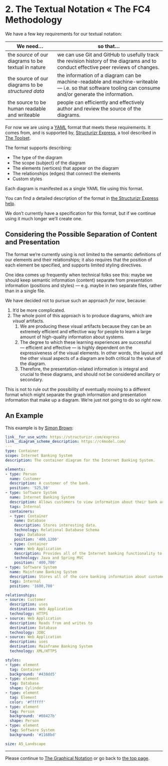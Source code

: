 # 2. The Textual Notation « The FC4 Methodology

We have a few key requirements for our textual notation:

| We need…                                             | so that…                                                     |
| ---------------------------------------------------- | ------------------------------------------------------------ |
| the _source_ of our diagrams to be textual in nature | we can use Git and GitHub to usefully track the revision history of the diagrams and to conduct effective peer reviews of changes. |
| the source of our diagrams to be _structured data_   | the information of a diagram can be machine-readable and machine-writeable — i.e. so that software tooling can consume and/or generate the information. |
| the source to be human readable and writeable        | people can efficiently and effectively author and review the source of the diagrams. |

For now we are using a [YAML](http://yaml.org) format that meets these requirements. It comes from,
and is supported by, [Structurizr Express](https://structurizr.com/help/express), a tool described
in [The Toolset](toolset.md).

The format supports describing:

* The type of the diagram
* The scope (subject) of the diagram
* The elements (vertices) that appear on the diagram
* The relationships (edges) that connect the elements
* Custom styles

Each diagram is manifested as a single YAML file using this format.

You can find a detailed description of the format in [the Structurizr Express help](https://structurizr.com/help/express).

We don’t currently have a specification for this format, but if we continue using it much longer we’ll create one.

## Considering the Possible Separation of Content and Presentation

The format we’re currently using is not limited to the semantic definitions of our elements and their relationships; it also requires that the position of each element be specified, and supports limited styling directives.

One idea comes up frequently when technical folks see this: maybe we should keep semantic information (content) separate from presentation information (positions and styles) — e.g. maybe in two separate files, rather than in a single file.

We have decided not to pursue such an approach *for now*, because:

1. It’d be more complicated.
2. The whole point of this approach is to produce diagrams, which are _visual_ artifacts.
   1. We are producing these visual artifacts because they can be an extremely efficient and effective way for people to learn a large amount of high-quality information about systems.
   2. The degree to which these learning experiences are successful — efficient and effective — is highly dependent on the expressiveness of the visual elements. In other words, the layout and the other visual aspects of a diagram are both critical to the value of the diagram.
   3. Therefore, the presentation-related information is integral and crucial to these diagrams, and should not be considered ancillary or secondary.

This is not to rule out the possibility of eventually moving to a different format which might separate the graph information and presentation information that make up a diagram. We’re just not going to do so _right now_.

## An Example

This example is by [Simon Brown](http://simonbrown.je/):

```yaml
link__for_use_with: https://structurizr.com/express
link__diagram_scheme_description: https://c4model.com/
---
type: Container
scope: Internet Banking System
description: The container diagram for the Internet Banking System.

elements:
- type: Person
  name: Customer
  description: A customer of the bank.
  position: '525,50'
- type: Software System
  name: Internet Banking System
  description: Allows customers to view information about their bank accounts and make payments.
  tags: Internal
  containers:
  - type: Container
    name: Database
    description: Stores interesting data.
    technology: Relational Database Schema
    tags: Database
    position: '400,1200'
  - type: Container
    name: Web Application
    description: Provides all of the Internet banking functionality to customers.
    technology: Java and Spring MVC
    position: '400,700'
- type: Software System
  name: Mainframe Banking System
  description: Stores all of the core banking information about customers, accounts, transactions, etc.
  tags: Internal
  position: '1600,700'

relationships:
- source: Customer
  description: uses
  destination: Web Application
  technology: HTTPS
- source: Web Application
  description: Reads from and writes to
  destination: Database
  technology: JDBC
- source: Web Application
  description: uses
  destination: Mainframe Banking System
  technology: XML/HTTPS

styles:
- type: element
  tag: Container
  background: '#438dd5'
- type: element
  tag: Database
  shape: Cylinder
- type: element
  tag: Element
  color: '#ffffff'
- type: element
  tag: Person
  background: '#08427b'
  shape: Person
- type: element
  tag: Software System
  background: '#1168bd'

size: A5_Landscape
```

----

Please continue to [The Graphical Notation](graphical_notation.md) or go back to [the top page](README.md).
